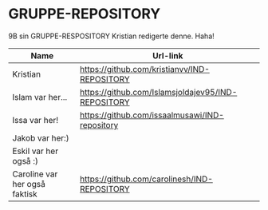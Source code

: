 # GRUPPE-REPOSITORY
9B sin GRUPPE-RESPOSITORY
Kristian redigerte denne. Haha!

|Name|Url-link|
|---|---|
|Kristian|https://github.com/kristianvv/IND-REPOSITORY|
|Islam var her...|https://github.com/Islamsjoldajev95/IND-REPOSITORY|
|Issa var her!|https://github.com/issaalmusawi/IND-repository|
|Jakob var her:) 
|Eskil var her også :)
|Caroline var her også faktisk|https://github.com/carolinesh/IND-REPOSITORY|

